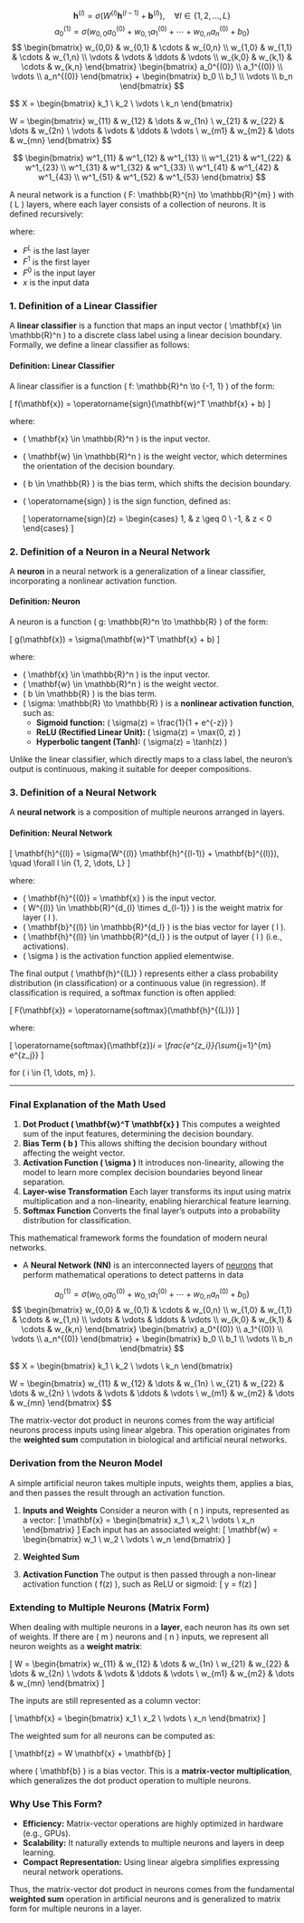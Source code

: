 


$$
\mathbf{h}^{(l)} = \sigma(W^{(l)} \mathbf{h}^{(l-1)} + \mathbf{b}^{(l)}), \quad \forall l \in \{1, 2, \dots, L\}
$$
$$
a_0^{(1)} = \sigma(w_{0,0} a_0^{(0)} + w_{0,1} a_1^{(0)} + \cdots + w_{0,n} a_n^{(0)} + b_0)
$$
$$
\begin{bmatrix}
w_{0,0} & w_{0,1} & \cdots & w_{0,n} \\
w_{1,0} & w_{1,1} & \cdots & w_{1,n} \\
\vdots & \vdots & \ddots & \vdots \\
w_{k,0} & w_{k,1} & \cdots & w_{k,n}
\end{bmatrix}
\begin{bmatrix}
a_0^{(0)} \\
a_1^{(0)} \\
\vdots \\
a_n^{(0)}
\end{bmatrix}
+
\begin{bmatrix}
b_0 \\
b_1 \\
\vdots \\
b_n
\end{bmatrix}
$$

$$
X = \begin{bmatrix}
k_1 \\
k_2 \\
\vdots \\
k_n
\end{bmatrix}

W = \begin{bmatrix}
w_{11} & w_{12} & \dots & w_{1n} \\
w_{21} & w_{22} & \dots & w_{2n} \\
\vdots & \vdots & \ddots & \vdots \\
w_{m1} & w_{m2} & \dots & w_{mn}
\end{bmatrix}
$$

$$
\begin{bmatrix} w^1_{11} & w^1_{12} & w^1_{13} \\ w^1_{21} & w^1_{22} & w^1_{23} \\ w^1_{31} & w^1_{32} & w^1_{33} \\ w^1_{41} & w^1_{42} & w^1_{43} \\ w^1_{51} & w^1_{52} & w^1_{53} \end{bmatrix}
$$

A neural network is a function \( F: \mathbb{R}^{n} \to \mathbb{R}^{m} \) with \( L \) layers, where each layer consists of a collection of neurons. It is defined recursively:



where:
- $F^L$ is the last layer
- $F^1$ is the first layer
- $F^0$ is the input layer
- $x$ is the input data

### **1. Definition of a Linear Classifier**

A **linear classifier** is a function that maps an input vector \( \mathbf{x} \in \mathbb{R}^n \) to a discrete class label using a linear decision boundary. Formally, we define a linear classifier as follows:

#### **Definition: Linear Classifier**
A linear classifier is a function \( f: \mathbb{R}^n \to \{-1, 1\} \) of the form:

\[
f(\mathbf{x}) = \operatorname{sign}(\mathbf{w}^T \mathbf{x} + b)
\]

where:
- \( \mathbf{x} \in \mathbb{R}^n \) is the input vector.
- \( \mathbf{w} \in \mathbb{R}^n \) is the weight vector, which determines the orientation of the decision boundary.
- \( b \in \mathbb{R} \) is the bias term, which shifts the decision boundary.
- \( \operatorname{sign} \) is the sign function, defined as:

  \[
  \operatorname{sign}(z) =
  \begin{cases}
  1, & z \geq 0 \\
  -1, & z < 0
  \end{cases}
  \]

### **2. Definition of a Neuron in a Neural Network**

A **neuron** in a neural network is a generalization of a linear classifier, incorporating a nonlinear activation function.

#### **Definition: Neuron**
A neuron is a function \( g: \mathbb{R}^n \to \mathbb{R} \) of the form:

\[
g(\mathbf{x}) = \sigma(\mathbf{w}^T \mathbf{x} + b)
\]

where:
- \( \mathbf{x} \in \mathbb{R}^n \) is the input vector.
- \( \mathbf{w} \in \mathbb{R}^n \) is the weight vector.
- \( b \in \mathbb{R} \) is the bias term.
- \( \sigma: \mathbb{R} \to \mathbb{R} \) is a **nonlinear activation function**, such as:
  - **Sigmoid function:** \( \sigma(z) = \frac{1}{1 + e^{-z}} \)
  - **ReLU (Rectified Linear Unit):** \( \sigma(z) = \max(0, z) \)
  - **Hyperbolic tangent (Tanh):** \( \sigma(z) = \tanh(z) \)

Unlike the linear classifier, which directly maps to a class label, the neuron’s output is continuous, making it suitable for deeper compositions.

### **3. Definition of a Neural Network**

A **neural network** is a composition of multiple neurons arranged in layers.

#### **Definition: Neural Network**

\[
\mathbf{h}^{(l)} = \sigma(W^{(l)} \mathbf{h}^{(l-1)} + \mathbf{b}^{(l)}), \quad \forall l \in \{1, 2, \dots, L\}
\]

where:
- \( \mathbf{h}^{(0)} = \mathbf{x} \) is the input vector.
- \( W^{(l)} \in \mathbb{R}^{d_{l} \times d_{l-1}} \) is the weight matrix for layer \( l \).
- \( \mathbf{b}^{(l)} \in \mathbb{R}^{d_l} \) is the bias vector for layer \( l \).
- \( \mathbf{h}^{(l)} \in \mathbb{R}^{d_l} \) is the output of layer \( l \) (i.e., activations).
- \( \sigma \) is the activation function applied elementwise.

The final output \( \mathbf{h}^{(L)} \) represents either a class probability distribution (in classification) or a continuous value (in regression). If classification is required, a softmax function is often applied:

\[
F(\mathbf{x}) = \operatorname{softmax}(\mathbf{h}^{(L)})
\]

where:

\[
\operatorname{softmax}(\mathbf{z})_i = \frac{e^{z_i}}{\sum_{j=1}^{m} e^{z_j}}
\]

for \( i \in \{1, \dots, m\} \).

---

### **Final Explanation of the Math Used**
1. **Dot Product \( \mathbf{w}^T \mathbf{x} \)**
   This computes a weighted sum of the input features, determining the decision boundary.
2. **Bias Term \( b \)**
   This allows shifting the decision boundary without affecting the weight vector.
3. **Activation Function \( \sigma \)**
   It introduces non-linearity, allowing the model to learn more complex decision boundaries beyond linear separation.
4. **Layer-wise Transformation**
   Each layer transforms its input using matrix multiplication and a non-linearity, enabling hierarchical feature learning.
5. **Softmax Function**
   Converts the final layer’s outputs into a probability distribution for classification.

This mathematical framework forms the foundation of modern neural networks.


- A **Neural Network (NN)** is an interconnected layers of [neurons](Neuron.md) that perform mathematical operations to detect patterns in data

$$
a_0^{(1)} = \sigma(w_{0,0} a_0^{(0)} + w_{0,1} a_1^{(0)} + \cdots + w_{0,n} a_n^{(0)} + b_0)
$$
$$
\begin{bmatrix}
w_{0,0} & w_{0,1} & \cdots & w_{0,n} \\
w_{1,0} & w_{1,1} & \cdots & w_{1,n} \\
\vdots & \vdots & \ddots & \vdots \\
w_{k,0} & w_{k,1} & \cdots & w_{k,n}
\end{bmatrix}
\begin{bmatrix}
a_0^{(0)} \\
a_1^{(0)} \\
\vdots \\
a_n^{(0)}
\end{bmatrix}
+
\begin{bmatrix}
b_0 \\
b_1 \\
\vdots \\
b_n
\end{bmatrix}
$$

$$
X = \begin{bmatrix}
k_1 \\
k_2 \\
\vdots \\
k_n
\end{bmatrix}

W = \begin{bmatrix}
w_{11} & w_{12} & \dots & w_{1n} \\
w_{21} & w_{22} & \dots & w_{2n} \\
\vdots & \vdots & \ddots & \vdots \\
w_{m1} & w_{m2} & \dots & w_{mn}
\end{bmatrix}
$$

The matrix-vector dot product in neurons comes from the way artificial neurons process inputs using linear algebra. This operation originates from the **weighted sum** computation in biological and artificial neural networks.

### **Derivation from the Neuron Model**
A simple artificial neuron takes multiple inputs, weights them, applies a bias, and then passes the result through an activation function.

1. **Inputs and Weights**
   Consider a neuron with \( n \) inputs, represented as a vector:
   \[
   \mathbf{x} = \begin{bmatrix} x_1 \\ x_2 \\ \vdots \\ x_n \end{bmatrix}
   \]
   Each input has an associated weight:
   \[
   \mathbf{w} = \begin{bmatrix} w_1 \\ w_2 \\ \vdots \\ w_n \end{bmatrix}
   \]

2. **Weighted Sum**


3. **Activation Function**
   The output is then passed through a non-linear activation function \( f(z) \), such as ReLU or sigmoid:
   \[
   y = f(z)
   \]

### **Extending to Multiple Neurons (Matrix Form)**
When dealing with multiple neurons in a **layer**, each neuron has its own set of weights. If there are \( m \) neurons and \( n \) inputs, we represent all neuron weights as a **weight matrix**:

\[
W =
\begin{bmatrix}
w_{11} & w_{12} & \dots & w_{1n} \\
w_{21} & w_{22} & \dots & w_{2n} \\
\vdots & \vdots & \ddots & \vdots \\
w_{m1} & w_{m2} & \dots & w_{mn}
\end{bmatrix}
\]

The inputs are still represented as a column vector:

\[
\mathbf{x} =
\begin{bmatrix} x_1 \\ x_2 \\ \vdots \\ x_n \end{bmatrix}
\]

The weighted sum for all neurons can be computed as:

\[
\mathbf{z} = W \mathbf{x} + \mathbf{b}
\]

where \( \mathbf{b} \) is a bias vector. This is a **matrix-vector multiplication**, which generalizes the dot product operation to multiple neurons.

### **Why Use This Form?**
- **Efficiency:** Matrix-vector operations are highly optimized in hardware (e.g., GPUs).
- **Scalability:** It naturally extends to multiple neurons and layers in deep learning.
- **Compact Representation:** Using linear algebra simplifies expressing neural network operations.

Thus, the matrix-vector dot product in neurons comes from the fundamental **weighted sum** operation in artificial neurons and is generalized to matrix form for multiple neurons in a layer.
